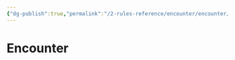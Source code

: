 ```yaml
---
{"dg-publish":true,"permalink":"/2-rules-reference/encounter/encounter/","noteIcon":""}
---
```


# Encounter

